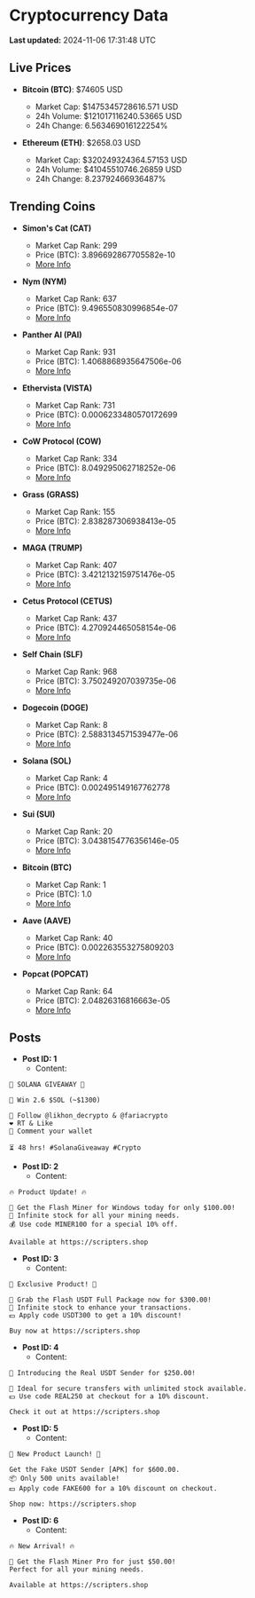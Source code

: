 # Cryptocurrency Data

**Last updated:** 2024-11-06 17:31:48 UTC

## Live Prices
- **Bitcoin (BTC)**: $74605 USD
  - Market Cap: $1475345728616.571 USD
  - 24h Volume: $121017116240.53665 USD
  - 24h Change: 6.563469016122254%

- **Ethereum (ETH)**: $2658.03 USD
  - Market Cap: $320249324364.57153 USD
  - 24h Volume: $41045510746.26859 USD
  - 24h Change: 8.23792466936487%

## Trending Coins
- **Simon's Cat (CAT)**
  - Market Cap Rank: 299
  - Price (BTC): 3.896692867705582e-10
  - [More Info](https://www.coingecko.com/en/coins/simons-cat)

- **Nym (NYM)**
  - Market Cap Rank: 637
  - Price (BTC): 9.496550830996854e-07
  - [More Info](https://www.coingecko.com/en/coins/nym)

- **Panther AI (PAI)**
  - Market Cap Rank: 931
  - Price (BTC): 1.4068868935647506e-06
  - [More Info](https://www.coingecko.com/en/coins/panther-ai)

- **Ethervista (VISTA)**
  - Market Cap Rank: 731
  - Price (BTC): 0.0006233480570172699
  - [More Info](https://www.coingecko.com/en/coins/ethervista)

- **CoW Protocol (COW)**
  - Market Cap Rank: 334
  - Price (BTC): 8.049295062718252e-06
  - [More Info](https://www.coingecko.com/en/coins/cow-protocol)

- **Grass (GRASS)**
  - Market Cap Rank: 155
  - Price (BTC): 2.838287306938413e-05
  - [More Info](https://www.coingecko.com/en/coins/grass)

- **MAGA (TRUMP)**
  - Market Cap Rank: 407
  - Price (BTC): 3.4212132159751476e-05
  - [More Info](https://www.coingecko.com/en/coins/maga)

- **Cetus Protocol (CETUS)**
  - Market Cap Rank: 437
  - Price (BTC): 4.270924465058154e-06
  - [More Info](https://www.coingecko.com/en/coins/cetus-protocol)

- **Self Chain (SLF)**
  - Market Cap Rank: 968
  - Price (BTC): 3.750249207039735e-06
  - [More Info](https://www.coingecko.com/en/coins/self-chain)

- **Dogecoin (DOGE)**
  - Market Cap Rank: 8
  - Price (BTC): 2.5883134571539477e-06
  - [More Info](https://www.coingecko.com/en/coins/dogecoin)

- **Solana (SOL)**
  - Market Cap Rank: 4
  - Price (BTC): 0.002495149167762778
  - [More Info](https://www.coingecko.com/en/coins/solana)

- **Sui (SUI)**
  - Market Cap Rank: 20
  - Price (BTC): 3.0438154776356146e-05
  - [More Info](https://www.coingecko.com/en/coins/sui)

- **Bitcoin (BTC)**
  - Market Cap Rank: 1
  - Price (BTC): 1.0
  - [More Info](https://www.coingecko.com/en/coins/bitcoin)

- **Aave (AAVE)**
  - Market Cap Rank: 40
  - Price (BTC): 0.002263553275809203
  - [More Info](https://www.coingecko.com/en/coins/aave)

- **Popcat (POPCAT)**
  - Market Cap Rank: 64
  - Price (BTC): 2.04826316816663e-05
  - [More Info](https://www.coingecko.com/en/coins/popcat)

## Posts
- **Post ID: 1**
  - Content:
```
🚀 SOLANA GIVEAWAY 🚀

🎁 Win 2.6 $SOL (~$1300)

🤝 Follow @likhon_decrypto & @fariacrypto
❤️ RT & Like
💬 Comment your wallet

⏳ 48 hrs! #SolanaGiveaway #Crypto
```

- **Post ID: 2**
  - Content:
```
🔥 Product Update! 🔥

🚀 Get the Flash Miner for Windows today for only $100.00!
🔋 Infinite stock for all your mining needs.
💰 Use code MINER100 for a special 10% off.

Available at https://scripters.shop
```

- **Post ID: 3**
  - Content:
```
🎁 Exclusive Product! 🎁

💸 Grab the Flash USDT Full Package now for $300.00!
🎉 Infinite stock to enhance your transactions.
💵 Apply code USDT300 to get a 10% discount!

Buy now at https://scripters.shop
```

- **Post ID: 4**
  - Content:
```
💎 Introducing the Real USDT Sender for $250.00!

💼 Ideal for secure transfers with unlimited stock available.
💵 Use code REAL250 at checkout for a 10% discount.

Check it out at https://scripters.shop
```

- **Post ID: 5**
  - Content:
```
🚀 New Product Launch! 🚀

Get the Fake USDT Sender [APK] for $600.00.
📦 Only 500 units available!
💵 Apply code FAKE600 for a 10% discount on checkout.

Shop now: https://scripters.shop
```

- **Post ID: 6**
  - Content:
```
🔥 New Arrival! 🔥

💸 Get the Flash Miner Pro for just $50.00!
Perfect for all your mining needs.

Available at https://scripters.shop
```

